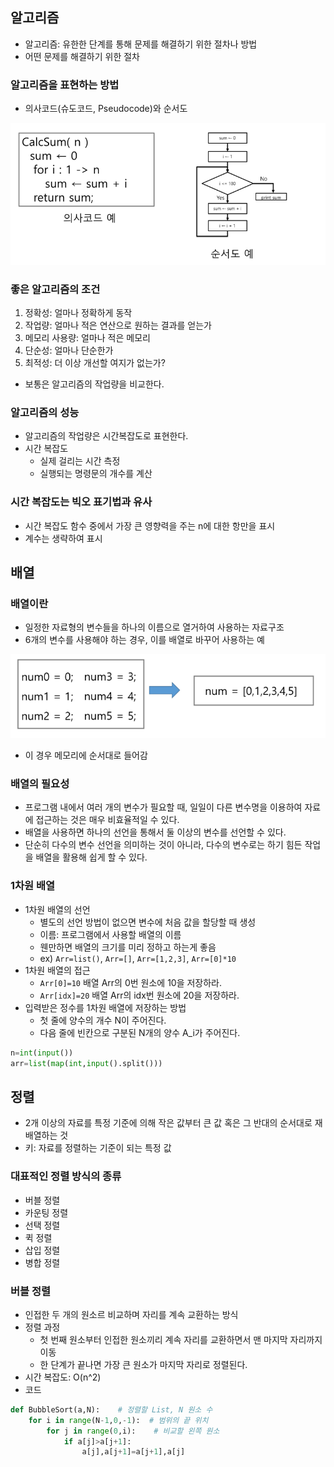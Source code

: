 ## 알고리즘
- 알고리즘: 유한한 단계를 통해 문제를 해결하기 위한 절차나 방법
- 어떤 문제를 해결하기 위한 절차

### 알고리즘을 표현하는 방법
- 의사코드(슈도코드, Pseudocode)와 순서도

![pseudocode](./pseucode.PNG)

### 좋은 알고리즘의 조건
1. 정확성: 얼마나 정확하게 동작
2. 작업량: 얼마나 적은 연산으로 원하는 결과를 얻는가
3. 메모리 사용량: 얼마나 적은 메모리
4. 단순성: 얼마나 단순한가
5. 최적성: 더 이상 개선할 여지가 없는가?
- 보통은 알고리즘의 작업량을 비교한다.

### 알고리즘의 성능
- 알고리즘의 작업량은 시간복잡도로 표현한다.
- 시간 복잡도
    - 실제 걸리는 시간 측정
    - 실행되는 명령문의 개수를 계산

### 시간 복잡도는 빅오 표기법과 유사
- 시간 복잡도 함수 중에서 가장 큰 영향력을 주는 n에 대한 항만을 표시
- 계수는 생략하여 표시

## 배열 
### 배열이란
- 일정한 자료형의 변수들을 하나의 이름으로 열거하여 사용하는 자료구조
- 6개의 변수를 사용해야 하는 경우, 이를 배열로 바꾸어 사용하는 예

![array](./array.PNG)
- 이 경우 메모리에 순서대로 들어감

### 배열의 필요성
- 프로그램 내에서 여러 개의 변수가 필요할 때, 일일이 다른 변수명을 이용하여 자료에 접근하는 것은 매우 비효율적일 수 있다.
- 배열을 사용하면 하나의 선언을 통해서 둘 이상의 변수를 선언할 수 있다.
- 단순히 다수의 변수 선언을 의미하는 것이 아니라, 다수의 변수로는 하기 힘든 작업을 배열을 활용해 쉽게 할 수 있다.

### 1차원 배열
- 1차원 배열의 선언
    - 별도의 선언 방법이 없으면 변수에 처음 값을 할당할 때 생성
    - 이름: 프로그램에서 사용할 배열의 이름
    - 웬만하면 배열의 크기를 미리 정하고 하는게 좋음
    - ex) `Arr=list()`, `Arr=[]`, `Arr=[1,2,3]`, `Arr=[0]*10`
- 1차원 배열의 접근
    - `Arr[0]=10` 배열 Arr의 0번 원소에 10을 저장하라.
    - `Arr[idx]=20` 배열 Arr의 idx번 원소에 20을 저장하라.
- 입력받은 정수를 1차원 배열에 저장하는 방법
    - 첫 줄에 양수의 개수 N이 주어진다.
    - 다음 줄에 빈칸으로 구분된 N개의 양수 A_i가 주어진다.
``` python
n=int(input())
arr=list(map(int,input().split()))
```

## 정렬
- 2개 이상의 자료를 특정 기준에 의해 작은 값부터 큰 값 혹은 그 반대의 순서대로 재배열하는 것
- 키: 자료를 정렬하는 기준이 되는 특정 값

### 대표적인 정렬 방식의 종류
- 버블 정렬
- 카운팅 정렬
- 선택 정렬
- 퀵 정렬
- 삽입 정렬
- 병합 정렬

### 버블 정렬
- 인접한 두 개의 원소르 비교하며 자리를 계속 교환하는 방식
- 정렬 과정
    - 첫 번째 원소부터 인접한 원소끼리 계속 자리를 교환하면서 맨 마지막 자리까지 이동
    - 한 단계가 끝나면 가장 큰 원소가 마지막 자리로 정렬된다.
- 시간 복잡도: O(n^2)
- 코드
``` python
def BubbleSort(a,N):    # 정렬할 List, N 원소 수
    for i in range(N-1,0,-1):  # 범위의 끝 위치
        for j in range(0,i):    # 비교할 왼쪽 원소
            if a[j]>a[j+1]:
                a[j],a[j+1]=a[j+1],a[j]

```
